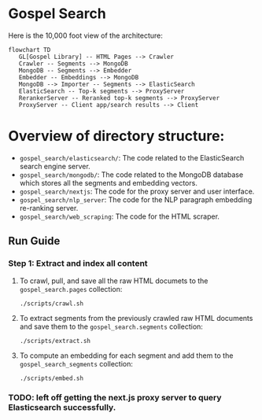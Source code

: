 # Gospel Search

Here is the 10,000 foot view of the architecture:

```mermaid
flowchart TD
   GL[Gospel Library] -- HTML Pages --> Crawler
   Crawler -- Segments --> MongoDB
   MongoDB -- Segments --> Embedder
   Embedder -- Embeddings --> MongoDB
   MongoDB --> Importer -- Segments --> ElasticSearch
   ElasticSearch -- Top-k segments --> ProxyServer
   RerankerServer -- Reranked top-k segments --> ProxyServer
   ProxyServer -- Client app/search results --> Client
```

# Overview of directory structure:

- `gospel_search/elasticsearch/`: The code related to the ElasticSearch search engine server.
- `gospel_search/mongodb/`: The code related to the MongoDB database which stores all the segments and embedding vectors.
- `gospel_search/nextjs`: The code for the proxy server and user interface.
- `gospel_search/nlp_server`: The code for the NLP paragraph embedding re-ranking server.
- `gospel_search/web_scraping`: The code for the HTML scraper.

## Run Guide

### Step 1: Extract and index all content

1. To crawl, pull, and save all the raw HTML documets to the `gospel_search.pages` collection:

   ```
   ./scripts/crawl.sh
   ```

2. To extract segments from the previously crawled raw HTML documents and save them to the `gospel_search.segments` collection:

   ```
   ./scripts/extract.sh
   ```

3. To compute an embedding for each segment and add them to the `gospel_search_segments` collection:

   ```
   ./scripts/embed.sh
   ```

### TODO: left off getting the next.js proxy server to query Elasticsearch successfully.
